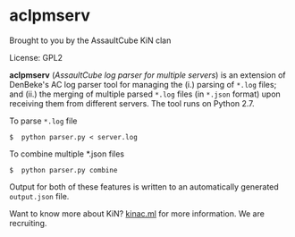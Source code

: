 aclpmserv
=========
Brought to you by the AssaultCube KiN clan

License: GPL2

**aclpmserv** (*AssaultCube log parser for multiple servers*) is an extension of
DenBeke's AC log parser tool for managing the (i.) parsing of `*.log` files; and
(ii.) the merging of multiple parsed `*.log` files (in `*.json` format) upon
receiving them  from different servers. The tool runs on Python 2.7.

To parse `*.log` file

    $  python parser.py < server.log

To combine multiple *.json files

    $  python parser.py combine

Output for both of these features is written to an automatically generated
`output.json` file.

Want to know more about KiN? [kinac.ml](http://www.kinac.ml) for more
information. We are recruiting.
